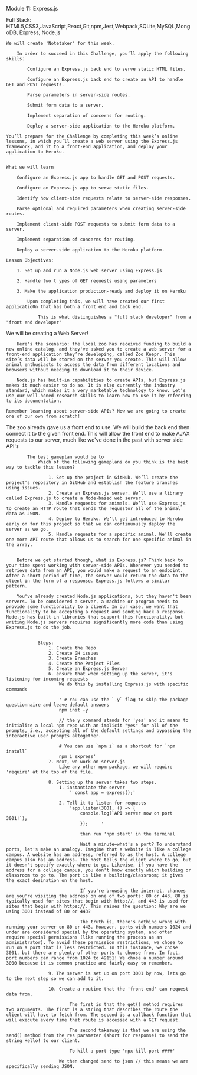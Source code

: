 Module 11: Express.js

Full Stack:
    HTML5,CSS3,JavaScript,React,Git,npm,Jest,Webpack,SQLite,MySQL,MongoDB, Express, Node.js

    We will create 'Notetaker" for this week. 

        In order to succeed in this Challenge, you’ll apply the following skills:

            Configure an Express.js back end to serve static HTML files.

            Configure an Express.js back end to create an API to handle GET and POST requests.

            Parse parameters in server-side routes.

            Submit form data to a server.

            Implement separation of concerns for routing.

            Deploy a server-side application to the Heroku platform.

    You’ll prepare for the Challenge by completing this week’s online lessons, in which you’ll create a web server using the Express.js framework, add it to a front-end application, and deploy your application to Heroku.


    What we will learn

        Configure an Express.js app to handle GET and POST requests.

        Configure an Express.js app to serve static files.

        Identify how client-side requests relate to server-side responses.

        Parse optional and required parameters when creating server-side routes.

        Implement client-side POST requests to submit form data to a server.

        Implement separation of concerns for routing.

        Deploy a server-side application to the Heroku platform.

    Lesson Objectives:

        1. Set up and run a Node.js web server using Express.js

        2. Handle two t ypes of GET requests using parameters

        3. Make the application production-ready and deploy it on Heroku

            Upon completing this, we will have created our first applicatio0n that has both a front end and back end. 

                This is what distinguishes a "full stack developer" from a "front end developer"
We will be creating a Web Server!

        Here's the scenario: the local zoo has received funding to build a new online catalog, and they've asked you to create a web server for a front-end application they’re developing, called Zoo Keepr. This site’s data will be stored on the server you create. This will allow animal enthusiasts to access the data from different locations and browsers without needing to download it to their device.

        Node.js has built-in capabilities to create APIs, but Express.js makes it much easier to do so. It is also currently the industry standard, which makes it a very marketable technology to know. Let's use our well-honed research skills to learn how to use it by referring to its documentation.

    Remember learning about server-side APIs? Now we are going to create one of our own from scratch!



The zoo already gave us a front end to use.
    We will build the back end then connect it to the given front end. 
        This will allow the front end to make AJAX requests to our server, much like we've done in the past with server side API's

            The best gameplan would be to 
                Which of the following gameplans do you think is the best way to tackle this lesson?

                    1. Set up the project in GitHub. We’ll create the project’s repository in GitHub and establish the feature branches using issues.
                    2. Create an Express.js server. We’ll use a library called Express.js to create a Node-based web server.
                    3. Handle requests for animals. We’ll use Express.js to create an HTTP route that sends the requestor all of the animal data as JSON.
                    4. Deploy to Heroku. We’ll get introduced to Heroku early on for this project so that we can continuously deploy the server as we go.
                    5. Handle requests for a specific animal. We’ll create one more API route that allows us to search for one specific animal in the array.


        Before we get started though, what is Express.js? Think back to your time spent working with server-side APIs. Whenever you needed to retrieve data from an API, you would make a request to an endpoint. After a short period of time, the server would return the data to the client in the form of a response. Express.js follows a similar pattern.

        You've already created Node.js applications, but they haven't been servers. To be considered a server, a machine or program needs to provide some functionality to a client. In our case, we want that functionality to be accepting a request and sending back a response. Node.js has built-in libraries that support this functionality, but writing Node.js servers requires significantly more code than using Express.js to do the job.


                Steps: 
                    1. Create the Repo
                    2. Create GH issues
                    3. Create Branches
                    4. Create the Project Files  
                    5. Create an Express.js Server
                    6. ensure that when setting up the server, it's listening for incoming requests
                        We do this by installing Express.js with specific commands 
                        
                        ' # You can use the `-y` flag to skip the package questionnaire and leave default answers
                        npm init -y                                                             
                        
                        // the y command stands for 'yes' and it means to initialize a local npm repo with an implicit "yes" for all of the prompts, i.e., accepting all of the default settings and bypassing the interactive user prompts altogether.

                        # You can use `npm i` as a shortcut for `npm install`
                        npm i express'
                    7. Next, we work on server.js
                        Like any other npm package, we will require 'require' at the top of the file.

                    8. Setting up the server takes two steps. 
                        1. instantiate the server
                            ' const app = express();'

                        2. Tell it to listen for requests 
                            'app.listen(3001, () => {
                                console.log(`API server now on port 3001!`);
                                });     '

                                then run 'npm start' in the terminal

                                Wait a minute—what's a port? To understand ports, let's make an analogy. Imagine that a website is like a college campus. A website has an address, referred to as the host. A college campus also has an address. The host tells the client where to go, but it doesn't specify exactly where to go. Likewise, if you have the address for a college campus, you don't know exactly which building or classroom to go to. The port is like a building/classroom; it gives the exact desination on the host.

                                If you're browsing the internet, chances are you're visiting the address on one of two ports: 80 or 443. 80 is typically used for sites that begin with http://, and 443 is used for sites that begin with https://. This raises the question: Why are we using 3001 instead of 80 or 443?

                                The truth is, there's nothing wrong with running your server on 80 or 443. However, ports with numbers 1024 and under are considered special by the operating system, and often require special permissions (like running the process as an administrator). To avoid these permission restrictions, we chose to run on a port that is less restricted. In this instance, we chose 3001, but there are plenty of other ports to choose from. In fact, port numbers can range from 1024 to 49151! We chose a number around 3000 because it is common practice and fairly easy to remember.

                    9. The server is set up on port 3001 by now, lets go to the next step so we can add to it. 

                    10. Create a routine that the 'front-end' can request data from.

                            The first is that the get() method requires two arguments. The first is a string that describes the route the client will have to fetch from. The second is a callback function that will execute every time that route is accessed with a GET request.

                            The second takeaway is that we are using the send() method from the res parameter (short for response) to send the string Hello! to our client. 

                            To kill a port type 'npx kill-port ####' 

                        We then changed send to json // this means we are specifically sending JSON. 